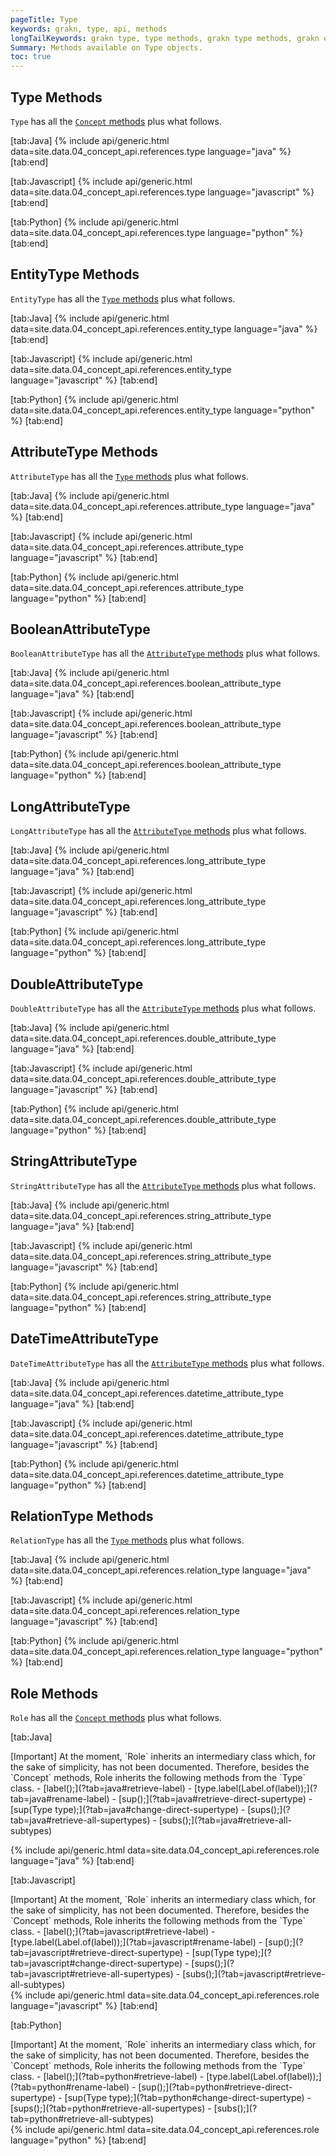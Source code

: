 ```yaml
---
pageTitle: Type
keywords: grakn, type, api, methods
longTailKeywords: grakn type, type methods, grakn type methods, grakn entity type methods, grakn attribute type methods, grakn relation type methods, grakn role methods
Summary: Methods available on Type objects.
toc: true
---
```


## Type Methods
`Type` has all the [`Concept` methods](../04-concept-api/01-concept.md) plus what follows.

<div class="tabs light" data-no-parse>

[tab:Java]
{% include api/generic.html data=site.data.04_concept_api.references.type language="java" %}
[tab:end]

[tab:Javascript]
{% include api/generic.html data=site.data.04_concept_api.references.type language="javascript" %}
[tab:end]

[tab:Python]
{% include api/generic.html data=site.data.04_concept_api.references.type language="python" %}
[tab:end]

</div>

## EntityType Methods
`EntityType` has all the [`Type` methods](#type-methods) plus what follows.

<div class="tabs light" data-no-parse>

[tab:Java]
{% include api/generic.html data=site.data.04_concept_api.references.entity_type language="java" %}
[tab:end]

[tab:Javascript]
{% include api/generic.html data=site.data.04_concept_api.references.entity_type language="javascript" %}
[tab:end]

[tab:Python]
{% include api/generic.html data=site.data.04_concept_api.references.entity_type language="python" %}
[tab:end]

</div>

## AttributeType Methods
`AttributeType` has all the [`Type` methods](#type-methods) plus what follows.

<div class="tabs light" data-no-parse>

[tab:Java]
{% include api/generic.html data=site.data.04_concept_api.references.attribute_type language="java" %}
[tab:end]

[tab:Javascript]
{% include api/generic.html data=site.data.04_concept_api.references.attribute_type language="javascript" %}
[tab:end]

[tab:Python]
{% include api/generic.html data=site.data.04_concept_api.references.attribute_type language="python" %}
[tab:end]

</div>

## BooleanAttributeType
`BooleanAttributeType` has all the [`AttributeType` methods](#attributetype-methods) plus what follows.

<div class="tabs light" data-no-parse>

[tab:Java]
{% include api/generic.html data=site.data.04_concept_api.references.boolean_attribute_type language="java" %}
[tab:end]

[tab:Javascript]
{% include api/generic.html data=site.data.04_concept_api.references.boolean_attribute_type language="javascript" %}
[tab:end]

[tab:Python]
{% include api/generic.html data=site.data.04_concept_api.references.boolean_attribute_type language="python" %}
[tab:end]

</div>

## LongAttributeType
`LongAttributeType` has all the [`AttributeType` methods](#attributetype-methods) plus what follows.

<div class="tabs light" data-no-parse>

[tab:Java]
{% include api/generic.html data=site.data.04_concept_api.references.long_attribute_type language="java" %}
[tab:end]

[tab:Javascript]
{% include api/generic.html data=site.data.04_concept_api.references.long_attribute_type language="javascript" %}
[tab:end]

[tab:Python]
{% include api/generic.html data=site.data.04_concept_api.references.long_attribute_type language="python" %}
[tab:end]

</div>

## DoubleAttributeType
`DoubleAttributeType` has all the [`AttributeType` methods](#attributetype-methods) plus what follows.

<div class="tabs light" data-no-parse>

[tab:Java]
{% include api/generic.html data=site.data.04_concept_api.references.double_attribute_type language="java" %}
[tab:end]

[tab:Javascript]
{% include api/generic.html data=site.data.04_concept_api.references.double_attribute_type language="javascript" %}
[tab:end]

[tab:Python]
{% include api/generic.html data=site.data.04_concept_api.references.double_attribute_type language="python" %}
[tab:end]

</div>

## StringAttributeType
`StringAttributeType` has all the [`AttributeType` methods](#attributetype-methods) plus what follows.

<div class="tabs light" data-no-parse>

[tab:Java]
{% include api/generic.html data=site.data.04_concept_api.references.string_attribute_type language="java" %}
[tab:end]

[tab:Javascript]
{% include api/generic.html data=site.data.04_concept_api.references.string_attribute_type language="javascript" %}
[tab:end]

[tab:Python]
{% include api/generic.html data=site.data.04_concept_api.references.string_attribute_type language="python" %}
[tab:end]

</div>

## DateTimeAttributeType
`DateTimeAttributeType` has all the [`AttributeType` methods](#attributetype-methods) plus what follows.

<div class="tabs light" data-no-parse>

[tab:Java]
{% include api/generic.html data=site.data.04_concept_api.references.datetime_attribute_type language="java" %}
[tab:end]

[tab:Javascript]
{% include api/generic.html data=site.data.04_concept_api.references.datetime_attribute_type language="javascript" %}
[tab:end]

[tab:Python]
{% include api/generic.html data=site.data.04_concept_api.references.datetime_attribute_type language="python" %}
[tab:end]

</div>

## RelationType Methods
`RelationType` has all the [`Type` methods](#type-methods) plus what follows.

<div class="tabs light" data-no-parse>

[tab:Java]
{% include api/generic.html data=site.data.04_concept_api.references.relation_type language="java" %}
[tab:end]

[tab:Javascript]
{% include api/generic.html data=site.data.04_concept_api.references.relation_type language="javascript" %}
[tab:end]

[tab:Python]
{% include api/generic.html data=site.data.04_concept_api.references.relation_type language="python" %}
[tab:end]

</div>

## Role Methods
`Role` has all the [`Concept` methods](#type-methods) plus what follows.

<div class="tabs light" data-no-parse>

[tab:Java]
<div class="note">
[Important]
At the moment, `Role` inherits an intermediary class which, for the sake of simplicity, has not been documented. Therefore, besides the `Concept` methods, Role inherits the following methods from the `Type` class.
- [label();](?tab=java#retrieve-label)
- [type.label(Label.of(label));](?tab=java#rename-label)
- [sup();](?tab=java#retrieve-direct-supertype)
- [sup(Type type);](?tab=java#change-direct-supertype)
- [sups();](?tab=java#retrieve-all-supertypes)
- [subs();](?tab=java#retrieve-all-subtypes)
</div>

{% include api/generic.html data=site.data.04_concept_api.references.role language="java" %}
[tab:end]

[tab:Javascript]
<div class="note">
[Important]
At the moment, `Role` inherits an intermediary class which, for the sake of simplicity, has not been documented. Therefore, besides the `Concept` methods, Role inherits the following methods from the `Type` class.
- [label();](?tab=javascript#retrieve-label)
- [type.label(Label.of(label));](?tab=javascript#rename-label)
- [sup();](?tab=javascript#retrieve-direct-supertype)
- [sup(Type type);](?tab=javascript#change-direct-supertype)
- [sups();](?tab=javascript#retrieve-all-supertypes)
- [subs();](?tab=javascript#retrieve-all-subtypes)
</div>
{% include api/generic.html data=site.data.04_concept_api.references.role language="javascript" %}
[tab:end]

[tab:Python]
<div class="note">
[Important]
At the moment, `Role` inherits an intermediary class which, for the sake of simplicity, has not been documented. Therefore, besides the `Concept` methods, Role inherits the following methods from the `Type` class.
- [label();](?tab=python#retrieve-label)
- [type.label(Label.of(label));](?tab=python#rename-label)
- [sup();](?tab=python#retrieve-direct-supertype)
- [sup(Type type);](?tab=python#change-direct-supertype)
- [sups();](?tab=python#retrieve-all-supertypes)
- [subs();](?tab=python#retrieve-all-subtypes)
</div>
{% include api/generic.html data=site.data.04_concept_api.references.role language="python" %}
[tab:end]

</div>